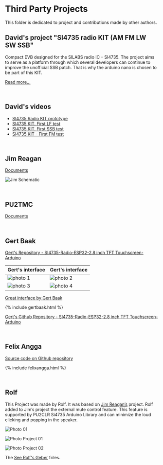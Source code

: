 # Third Party Projects

This folder is dedicated to project and contributions made by other authors.


## David's project "SI4735 radio KIT (AM FM LW SW SSB"
Compact EVB designed for the SILABS radio IC – SI4735.
The project aims to serve as a platform through which several developers can continue to improve the unofficial SSB patch. That is why the arduino nano is chosen to be part of this KIT.

[Read more...](https://davidmartinsengineering.wordpress.com/si4735-radio-kit/)


<BR>

## David's videos 

* [SI4735 Radio KIT prototype](https://youtu.be/ENqokz09xvU)
* [SI4735 KIT. First LF test](https://youtu.be/hjDvo8ehZi4)
* [SI4735 KIT. First SSB test](https://youtu.be/bZW6NiOEGSQ)
* [SI4735 KIT - First FM test](https://youtu.be/LudpuwJSajU)



<BR>

## Jim Reagan

[Documents](https://github.com/pu2clr/SI4735/tree/master/extras/Third_Party_Projects/Jim_Reagan)

![Jim Schematic](https://pu2clr.github.io/SI4735/extras/Third_Party_Projects/Jim_Reagan/jim_reagan.png)

<BR>

## PU2TMC

[Documents](https://github.com/pu2clr/SI4735/tree/master/extras/Third_Party_Projects/Luiz_pu2tmc)


<BR>

## Gert Baak

[Gert's Repository - SI4735-Radio-ESP32-2.8 inch TFT Touchscreen-Arduino](https://github.com/pe0mgb/SI4735-Radio-ESP32-Touchscreen-Arduino?fbclid=IwAR3TQd2j4HxAFvpcGkbXiPuDly8m2OnGclTDiqthnkbqqe2fN1McP2m3WSI)

| Gert's interface | Gert's interface |
| ---------------- | ---------------- | 
|  ![photo 1](https://github.com/pu2clr/SI4735/blob/master/extras/Third_Party_Projects/Gert_Baak/g1.png) |  ![photo 2](https://github.com/pu2clr/SI4735/blob/master/extras/Third_Party_Projects/Gert_Baak/g2.png)           |
|  ![photo 3](https://github.com/pu2clr/SI4735/blob/master/extras/Third_Party_Projects/Gert_Baak/g3.png)           |  ![photo 4](https://github.com/pu2clr/SI4735/blob/master/extras/Third_Party_Projects/Gert_Baak/g4.png)           |


[Great interface by Gert Baak](https://youtu.be/hRHSzFr_lQE)

{% include gertbaak.html %}

[Gert's Github Repository - SI4735-Radio-ESP32-2.8 inch TFT Touchscreen-Arduino](https://github.com/pe0mgb/SI4735-Radio-ESP32-Touchscreen-Arduino?fbclid=IwAR3TQd2j4HxAFvpcGkbXiPuDly8m2OnGclTDiqthnkbqqe2fN1McP2m3WSI)


<BR>

## Felix Angga

[Source code on Github repository](https://github.com/felangga/slametradio)

{% include felixangga.html %}

<BR>

## Rolf 

This Project was made by Rolf.  It was based on [Jim Reagan’s](https://github.com/pu2clr/SI4735/tree/master/extras/Third_Party_Projects#jim-reagan) project.  Rolf added to Jim’s project the external mute control feature.  This feature is supported by PU2CLR Si4735 Arduino Library and can minimize the loud clicking and popping in the speaker. 


![Photo 01](https://pu2clr.github.io/SI4735/extras/Third_Party_Projects/Rolf/Parts.JPG)


![Photo Project 01](https://pu2clr.github.io/SI4735/extras/Third_Party_Projects/Rolf/photo_1.jpg)


![Photo Project 02](https://pu2clr.github.io/SI4735/extras/Third_Party_Projects/Rolf/photo_2.jpg)


The [See Rolf's Geber](https://github.com/pu2clr/SI4735/tree/master/extras/Third_Party_Projects/Rolf) friles. 




